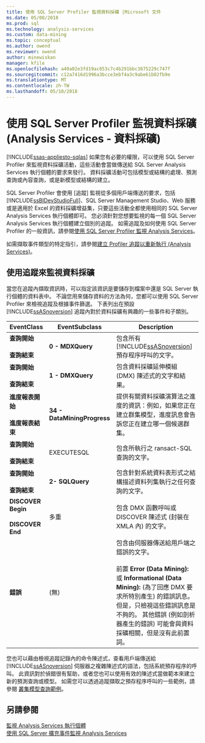```yaml
---
title: 使用 SQL Server Profiler 監視資料採礦 |Microsoft 文件
ms.date: 05/08/2018
ms.prod: sql
ms.technology: analysis-services
ms.custom: data-mining
ms.topic: conceptual
ms.author: owend
ms.reviewer: owend
author: minewiskan
manager: kfile
ms.openlocfilehash: a40a02e3fd19ac853c7c4b291bbc3875229c747f
ms.sourcegitcommit: c12a7416d1996a3bcce3ebf4a3c9abe61b02fb9e
ms.translationtype: MT
ms.contentlocale: zh-TW
ms.lasthandoff: 05/10/2018
---
```

# <a name="using-sql-server-profiler-to-monitor-data-mining-analysis-services---data-mining"></a>使用 SQL Server Profiler 監視資料採礦 (Analysis Services - 資料採礦)
[!INCLUDE[ssas-appliesto-sqlas](../../includes/ssas-appliesto-sqlas.md)]
  如果您有必要的權限，可以使用 SQL Server Profiler 來監視資料採礦活動，這些活動會當做傳送給 SQL Server Analysis Services 執行個體的要求來發行。 資料採礦活動可包括模型或結構的處理、預測查詢或內容查詢，或是新模型或結構的建立。  
  
 SQL Server Profiler 會使用 [追蹤] 監視從多個用戶端傳送的要求，包括 [!INCLUDE[ssBIDevStudioFull](../../includes/ssbidevstudiofull-md.md)]、SQL Server Management Studio、Web 服務或是適用於 Excel 的資料採礦增益集，只要這些活動全都使用相同的 SQL Server Analysis Services 執行個體即可。 您必須針對您想要監視的每一個 SQL Server Analysis Services 執行個體建立個別的追蹤。 如需追蹤及如何使用 SQL Server Profiler 的一般資訊，請參閱[使用 SQL Server Profiler 監視 Analysis Services](../../analysis-services/instances/use-sql-server-profiler-to-monitor-analysis-services.md)。  
  
 如需擷取事件類型的特定指引，請參閱[建立 Profiler 追蹤以重新執行 &#40;Analysis Services&#41;](../../analysis-services/instances/create-profiler-traces-for-replay-analysis-services.md)。  
  
## <a name="using-traces-to-monitor-data-mining"></a>使用追蹤來監視資料採礦  
 當您在追蹤內擷取資訊時，可以指定該資訊是要儲存到檔案中還是 SQL Server 執行個體的資料表中。 不論您用來儲存資料的方法為何，您都可以使用 SQL Server Profiler 來檢視追蹤及根據事件篩選。 下表列出在預設 [!INCLUDE[ssASnoversion](../../includes/ssasnoversion-md.md)] 追蹤內對於資料採礦有興趣的一些事件和子類別。  
  
|EventClass|EventSubclass|Description|  
|----------------|-------------------|-----------------|  
|**查詢開始**<br /><br /> **查詢結束**|**0 - MDXQuery**|包含所有 [!INCLUDE[ssASnoversion](../../includes/ssasnoversion-md.md)] 預存程序呼叫的文字。|  
|**查詢開始**<br /><br /> **查詢結束**|**1 - DMXQuery**|包含資料採礦延伸模組 (DMX) 陳述式的文字和結果。|  
|**進度報表開始**<br /><br /> **進度報表結束**|**34 - DataMiningProgress**|提供有關資料採礦演算法之進度的資訊：例如，如果您正在建立群集模型，進度訊息會告訴您正在建立哪一個候選群集。|  
|**查詢開始**<br /><br /> **查詢結束**|EXECUTESQL|包含所執行之 ransact-SQL 查詢的文字。|  
|**查詢開始**<br /><br /> **查詢結束**|**2- SQLQuery**|包含針對系統資料表形式之結構描述資料列集執行之任何查詢的文字。|  
|**DISCOVER Begin**<br /><br /> **DISCOVER End**|多重|包含 DMX 函數呼叫或 DISCOVER 陳述式 (封裝在 XMLA 內) 的文字。|  
|**錯誤**|(無)|包含由伺服器傳送給用戶端之錯誤的文字。<br /><br /> 前置 **Error (Data Mining):** 或 **Informational (Data Mining):** (為了回應 DMX 要求所特別產生) 的錯誤訊息。 但是，只檢視這些錯誤訊息是不夠的。 其他錯誤 (例如剖析器產生的錯誤) 可能會與資料採礦相關，但是沒有此前置詞。|  
  
 您也可以藉由檢視追蹤記錄內的命令陳述式，查看用戶端傳送給 [!INCLUDE[ssASnoversion](../../includes/ssasnoversion-md.md)] 伺服器之複雜陳述式的語法，包括系統預存程序的呼叫。 此資訊對於偵錯很有幫助，或者您也可以使用有效的陳述式當做範本來建立新的預測查詢或模型。 如需您可以透過追蹤擷取之預存程序呼叫的一些範例，請參閱 [叢集模型查詢範例](../../analysis-services/data-mining/clustering-model-query-examples.md)。  
  
## <a name="see-also"></a>另請參閱  
 [監視 Analysis Services 執行個體](../../analysis-services/instances/monitor-an-analysis-services-instance.md)   
 [使用 SQL Server 擴充事件監視 Analysis Services](../../analysis-services/instances/monitor-analysis-services-with-sql-server-extended-events.md)  
  
  
